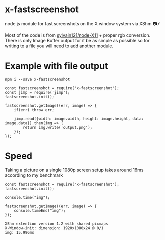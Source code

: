 # x-fastscreenshot
node.js module for fast screenshots on the X window system via XShm 📷⚡

Most of the code is from [sylvain121/node-X11](https://github.com/sylvain121/node-X11) + proper rgb conversion. There is only Image Buffer output for it be as simple as possible so for writing to a file you will need to add another module.



# Example with file output

`npm i --save x-fastscreenshot`

```JS
const fastscreenshot = require('x-fastscreenshot');
const jimp = require('jimp');
fastscreenshot.init();

fastscreenshot.getImage((err, image) => {
	if(err) throw err;
	
	jimp.read({width: image.width, height: image.height, data: image.data}).then(img => {
		return img.write('output.png');
	});
});
```

# Speed

Taking a picture on a single 1080p screen setup takes around 16ms according to my benchmark

```JS
const fastscreenshot = require("x-fastscreenshot");
fastscreenshot.init();

console.time("img");

fastscreenshot.getImage((err, image) => {
	console.timeEnd("img");
});
```

```
XShm extention version 1.2 with shared pixmaps
X-Window-init: dimension: 1920x1080x24 @ 0/1
img: 15.996ms
```
